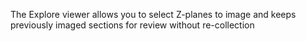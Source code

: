 The Explore viewer allows you to select Z-planes to image and keeps previously imaged sections for review without re-collection
